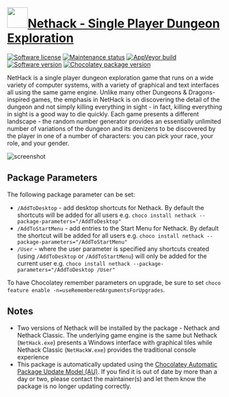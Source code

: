# [<img src="https://cdn.jsdelivr.net/gh/dgalbraith/chocolatey-packages@fe013b8fec16af504e14dc2217b085507a4ea791/icons/nethack.png" width="48" height="48" />Nethack - Single Player Dungeon Exploration](https://chocolatey.org/packages/nethack)

[![Software license](https://img.shields.io/badge/License-Nethack-blue.svg)](https://nethack.org/common/license.html)
[![Maintenance status](https://img.shields.io/badge/maintained%3F-yes-green.svg)](https://gitHub.com/dgalbraith/chocolatey-packages/graphs/commit-activity)
[![AppVeyor build](https://img.shields.io/appveyor/ci/dgalbraith/chocolatey-packages)](https://ci.appveyor.com/project/dgalbraith/chocolatey-packages)
[![Software version](https://img.shields.io/badge/Source-v3.6.7-blue.svg)](https://nethack.org/v367/downloads.html)
[![Chocolatey package version](https://img.shields.io/chocolatey/v/nethack?label=Chocolatey)](https://chocolatey.org/packages/nethack)

NetHack is a single player dungeon exploration game that runs on a wide variety of computer systems, with a variety of
graphical and text interfaces all using the same game engine. Unlike many other Dungeons &amp; Dragons-inspired games,
the emphasis in NetHack is on discovering the detail of the dungeon and not simply killing everything in sight - in
fact, killing everything in sight is a good way to die quickly. Each game presents a different landscape - the random
number generator provides an essentially unlimited number of variations of the dungeon and its denizens to be
discovered by the player in one of a number of characters: you can pick your race, your role, and your gender.

![screenshot](https://cdn.jsdelivr.net/gh/dgalbraith/chocolatey-packages@0bf5df88f64a0574fba394651f89a836283b651f/automatic/nethack/screenshot.png)

## Package Parameters

The following package parameter can be set:

* `/AddToDesktop` - add desktop shortcuts for Nethack.  By default the shortcuts will be added for all users
e.g. `choco install nethack --package-parameters="/AddToDesktop"`
* `/AddToStartMenu` - add entries to the Start Menu for Nethack.  By default the shortcut will be added for
all users e.g. `choco install nethack --package-parameters="/AddToStartMenu"`
* `/User` - where the user parameter is specified any shortcuts created (using `/AddToDesktop` or `/AddToStartMenu`)
will only be added for the current user
e.g. `choco install nethack --package-parameters="/AddToDesktop /User"`

To have Chocolatey remember parameters on upgrade, be sure to set `choco feature enable -n=useRememberedArgumentsForUpgrades`.

## Notes

* Two versions of Nethack will be installed by the package - Nethack and Nethack Classic.  The underlying game engine
is the same but Nethack (`NetHack.exe`) presents a Windows interface with graphical tiles while Nethack Classic
(`NetHackW.exe`) provides the traditional console experience
* This package is automatically updated using the [Chocolatey Automatic Package Update Model (AU)](https://github.com/majkinetor/au/blob/master/README.md).
If you find it is out of date by more than a day or two, please contact the maintainer(s) and let them know the package is no longer updating correctly.
